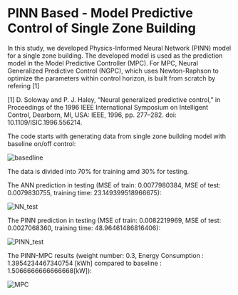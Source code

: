 # PINN Based - Model Predictive Control of Single Zone Building
In this study, we developed Physics-Informed Neural Network (PINN) model for a single zone building. The developed model is used as the prediction model in the Model Predictive Controller (MPC). For MPC, Neural Generalized Predictive Control (NGPC), which uses Newton-Raphson to optimize the parameters within control horizon, is built from scratch by refering [1]

[1]	D. Soloway and P. J. Haley, “Neural generalized predictive control,” in Proceedings of the 1996 IEEE International Symposium on Intelligent Control, Dearborn, MI, USA: IEEE, 1996, pp. 277–282. doi: 10.1109/ISIC.1996.556214.

The code starts with generating data from single zone building model with baseline on/off control:

![basedline](https://github.com/PochingHsu/PINN-MPC/assets/165426535/88845c27-2da0-4cdd-bd3c-92674d718f26)

The data is divided into 70% for training amd 30% for testing.

The ANN prediction in testing (MSE of train: 0.0077980384, MSE of test: 0.0079830755, training time: 23.149399518966675):

![NN_test](https://github.com/PochingHsu/PINN-MPC/assets/165426535/9117b54e-4dd2-4667-9427-0587c6f4188a)

The PINN prediction in testing (MSE of train: 0.0082219969, MSE of test: 0.0027068360, training time: 48.96461486816406):

![PINN_test](https://github.com/PochingHsu/PINN-MPC/assets/165426535/9d4e5087-3a27-45fa-b994-22b8e1a5b1ce)

The PINN-MPC results (weight number: 0.3, Energy Consumption : 1.3954234467340754 [kWh] compared to baseline : 1.5066666666666668[kW]):

![MPC](https://github.com/PochingHsu/PINN-MPC/assets/165426535/4a02eb91-9bda-4308-bee2-0f3c0302f2fa)
